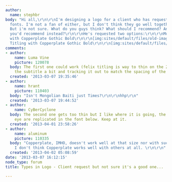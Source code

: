 ```yaml
---
author:
  name: stephbr
body: "Hi all,\r\n\r\nI'm designing a logo for a client who has requested two different
  fonts. I'm not a fan of either, but I don't think they go well together either.
  But i'm not sure. What do you guys think? What should I recommend? Any other font
  you'd recommend instead?\r\n\r\nHe's requested two options:\r\n\r\nMongolian Baiti
  with Copperplate Gothic Bold\r\n\r\n[img:sites/default/files/old-images/A_6469.png]\r\n\r\nor\r\n\r\nFelix
  Titling with Copperplate Gothic Bold\r\n\r\n[img:sites/default/files/old-images/B_4954.png]"
comments:
- author:
    name: Luma Vine
    picture: 120078
  body: The first one could work (felix titling is way to thin on the 2nd). Try shrinking
    the subtitle a bit and tracking it out to match the spacing of the main title.
  created: '2013-03-07 19:35:46'
- author:
    name: hrant
    picture: 110403
  body: "Isn't Mongolian Baiti just Times?\r\n\r\nhhp\r\n"
  created: '2013-03-07 19:44:52'
- author:
    name: CyBerCyclone
  body: The second one gets too thin but I like where it is going, the lines of the
    eye are replicated in the font below. Keep at it.
  created: '2013-04-01 23:58:26'
- author:
    name: aluminum
    picture: 110335
  body: "Copperplate, IMHO, doesn't work well at that size nor with such tight letterspacing.\r\n\r\nGranted,
    I don't think Copperplate works well with others at all. \r\n\r\n"
  created: '2013-04-02 05:08:59'
date: '2013-03-07 16:12:15'
node_type: forum
title: Types in Logo - Client request but not sure it's a good one...

---
```

